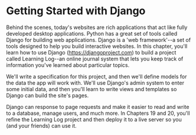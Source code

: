 # Getting Started with Django

Behind the scenes, today's websites are rich applications that act like fully developed desktop applications. Python has a great set of tools called Django for building web applications. Django is a 'web framework'--a set of tools designed to help you build interactive websites. In this chapter, you'll learn how to use Django (https://djangoproject.com) to build a project called Learning Log--an online journal system that lets you keep track of information you've learned about particular topics.

We'll write a specification for this project, and then we'll define models for the data the app will work with. We'll use Django's admin system to enter some initial data, and then you'll learn to write views and templates so Django can build the site's pages.

Django can response to page requests and make it easier to read and write to a database, manage users, and much more. In Chapters 19 and 20, you'll refine the Learning Log project and then deploy it to a live server so you (and your friends) can use it.